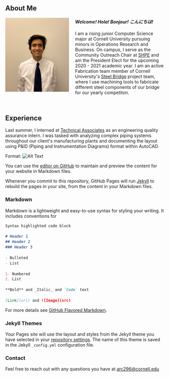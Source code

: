 ## About Me

<img align="left" width="40%" height="40%" src="me_2.jpg" style="margin-right: 20px"/>

#### _Welcome! Hola! Bonjour! こんにちは!_

I am a rising junior Computer Science major at Cornell University pursuing minors in Operations Research and Business. On campus, I serve as the Community Outreach Chair at [SHPE](https://www.shpe.cornell.edu/index.html) and am the President Elect for the upcoming 2020 - 2021 academic year. I am an active Fabrication team member of Cornell University's [Steel Bridge](https://steelbridge.engineering.cornell.edu/) project team, where I use machining tools to fabricate different steel components of our bridge for our yearly competiton.

<br>

## Experience

Last summer, I interned at [Technical Associates](https://www.technicalassociates.com/) as an engineering quality assurance intern. I was tasked with analyzing complex piping systems throughout our client's manufacturing plants and documenting the layout using P&ID (Piping and Instrumentation Diagrams) format within AutoCAD.



Format: ![Alt Text](url)

You can use the [editor on GitHub](https://github.com/alancaldera/alancaldera/edit/master/index.md) to maintain and preview the content for your website in Markdown files.

Whenever you commit to this repository, GitHub Pages will run [Jekyll](https://jekyllrb.com/) to rebuild the pages in your site, from the content in your Markdown files.

### Markdown

Markdown is a lightweight and easy-to-use syntax for styling your writing. It includes conventions for

```markdown
Syntax highlighted code block

# Header 1
## Header 2
### Header 3

- Bulleted
- List

1. Numbered
2. List

**Bold** and _Italic_ and `Code` text

[Link](url) and ![Image](src)
```

For more details see [GitHub Flavored Markdown](https://guides.github.com/features/mastering-markdown/).

### Jekyll Themes

Your Pages site will use the layout and styles from the Jekyll theme you have selected in your [repository settings](https://github.com/alancaldera/alancaldera/settings). The name of this theme is saved in the Jekyll `_config.yml` configuration file.

### Contact

Feel free to reach out with any questions you have at
[arc296@cornell.edu](mailto:arc296@cornell.edu)
